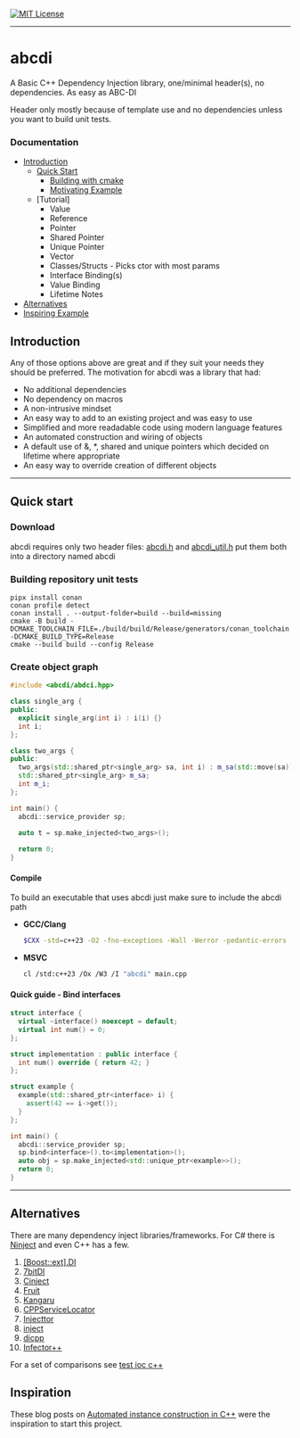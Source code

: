 <a href="https://mit-license.org/" target="_blank">![MIT License](https://img.shields.io/badge/license-mit-blue.svg)</a>

---------------------------------------

# abcdi

A Basic C++ Dependency Injection library, one/minimal header(s), no dependencies.  As easy as ABC-DI 

Header only mostly because of template use and no dependencies unless you want to build unit tests.

### Documentation
* [Introduction](#introduction)
  * [Quick Start](#quick-start)
    * [Building with cmake](docs/building_with_cmake.md)
    * [Motivating Example](docs/motivating_example.md)
  * [Tutorial]
    * Value
    * Reference
    * Pointer
    * Shared Pointer
    * Unique Pointer
    * Vector
    * Classes/Structs - Picks ctor with most params
    * Interface Binding(s)
    * Value Binding
    * Lifetime Notes
* [Alternatives](#alternatives)
* [Inspiring Example](#inspiration)

## Introduction

Any of those options above are great and if they suit your needs they should be preferred.  The motivation for abcdi was
a library that had:

* No additional dependencies
* No dependency on macros
* A non-intrusive mindset
* An easy way to add to an existing project and was easy to use
* Simplified and more readadable code using modern language features
* An automated construction and wiring of objects
* A default use of &, *, shared and unique pointers which decided on lifetime where appropriate
* An easy way to override creation of different objects

---

## Quick start

### Download
abcdi requires only two header files: [abcdi.h](https://raw.githubusercontent.com/dwkimm01/abcdi/refs/heads/main/include/abcdi/abcdi.h)
and [abcdi_util.h](https://raw.githubusercontent.com/dwkimm01/abcdi/refs/heads/main/include/abcdi/abcdi_util.h)
put them both into a directory named abcdi

### Building repository unit tests
```shell
pipx install conan
conan profile detect
conan install . --output-folder=build --build=missing
cmake -B build -DCMAKE_TOOLCHAIN_FILE=./build/build/Release/generators/conan_toolchain.cmake -DCMAKE_BUILD_TYPE=Release
cmake --build build --config Release
```

### Create object graph

```cpp
#include <abcdi/abdci.hpp>

class single_arg {
public:
  explicit single_arg(int i) : i(i) {}
  int i;
};

class two_args {
public:
  two_args(std::shared_ptr<single_arg> sa, int i) : m_sa(std::move(sa)), m_i(i) {}
  std::shared_ptr<single_arg> m_sa;
  int m_i;
};

int main() {
  abcdi::service_provider sp;
  
  auto t = sp.make_injected<two_args>();

  return 0;
}
```

#### Compile
To build an executable that uses abcdi just make sure to include the abcdi path
* **GCC/Clang**
  ```sh
  $CXX -std=c++23 -O2 -fno-exceptions -Wall -Werror -pedantic-errors -Iabcdi main.cpp
  ```
* **MSVC**
  ```sh
  cl /std:c++23 /Ox /W3 /I "abcdi" main.cpp
  ```


#### Quick guide - Bind interfaces

```cpp
struct interface {
  virtual ~interface() noexcept = default;
  virtual int num() = 0;
};

struct implementation : public interface {
  int num() override { return 42; }
};

struct example {
  example(std::shared_ptr<interface> i) {
    assert(42 == i->get());
  }
};

int main() {
  abcdi::service_provider sp;
  sp.bind<interface>().to<implementation>();
  auto obj = sp.make_injected<std::unique_ptr<example>>();
  return 0;
}
```

---------------------------------------


## Alternatives

There are many dependency inject libraries/frameworks.  For C# there is [Ninject](https://github.com/ninject/Ninject)
and even C++ has a few.

1) [[Boost::ext].DI](https://github.com/boost-ext/di)
1) [7bitDI](https://github.com/7bitcoder/7bitDI)
1) [Cinject](https://github.com/mjirous/cinject)
1) [Fruit](https://github.com/google/fruit)
1) [Kangaru](https://github.com/gracicot/kangaru)
1) [CPPServiceLocator](https://github.com/stevef51/CPPServiceLocator)
1) [Injecttor](https://github.com/Fabrizio86/Injecttor)
1) [inject](https://github.com/z9u2k/inject)
1) [dicpp](https://bitbucket.org/cheez/dicpp/wiki/Home)
1) [Infector++](https://github.com/Darelbi/Infectorpp2)

For a set of comparisons see [test ioc c++](https://github.com/d-led/test-ioc-cpp)

## Inspiration
These blog posts on [Automated instance construction in C++](https://schneide.blog/2022/06/02/automated-instance-construction-in-c/)
were the inspiration to start this project.